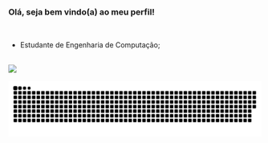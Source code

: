 ### Olá, seja bem vindo(a) ao meu perfil!

<br>

- Estudante de Engenharia de Computação;

<br>
<img height="180em" src="https://github-readme-stats.vercel.app/api/top-langs/?username=liviafort&layout=compact_count=7&theme=dark"/>
 </div>

<br>

![Snake animation](https://github.com/liviafort/liviafort/blob/output/github-contribution-grid-snake.svg)
 
